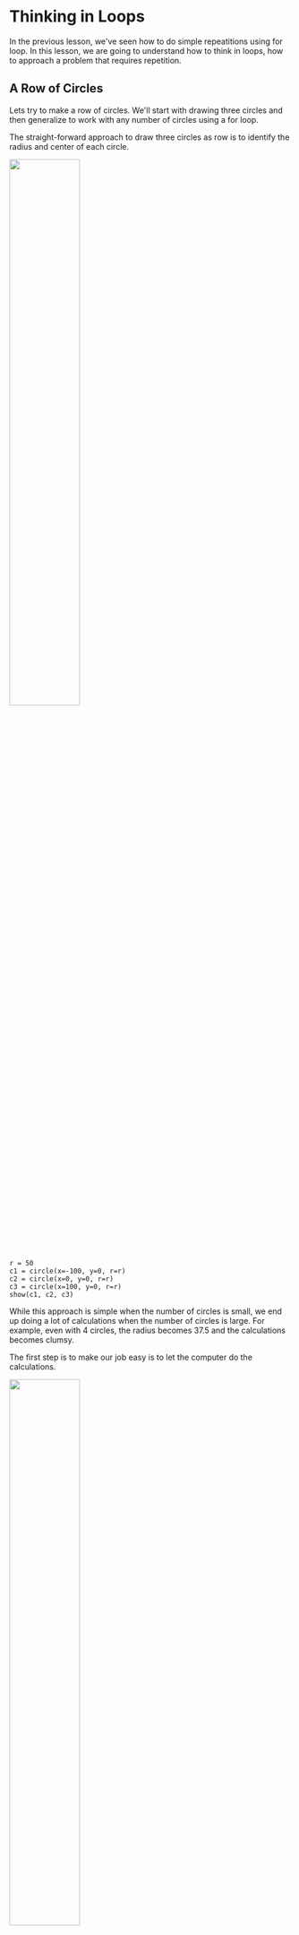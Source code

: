 # Thinking in Loops

In the previous lesson, we've seen how to do simple repeatitions using for loop. 
In this lesson, we are going to understand how to think in loops, how to approach a 
problem that requires repetition.

## A Row of Circles

Lets try to make a row of circles. We'll start with drawing three circles and then generalize to work with any number of circles using a for loop.

The straight-forward approach to draw three circles as row is to identify the radius and center of each circle.

<img src="/files/row-of-circles-v1.svg" style="width: 50%"/>

```{.python .joy .example}
r = 50
c1 = circle(x=-100, y=0, r=r)
c2 = circle(x=0, y=0, r=r)
c3 = circle(x=100, y=0, r=r)
show(c1, c2, c3)
```

While this approach is simple when the number of circles is small, we end up doing a lot of calculations when the number of circles is large. For example, even with 4 circles, the radius becomes 37.5 and the calculations becomes clumsy.

The first step is to make our job easy is to let the computer do the calculations.

<img src="/files/row-of-circles-v2.svg" style="width: 50%"/>


```{.python .joy .example}
n = 3
width = 300

d = width/n
r = d/2

left = -width/2

x1 = left + r
x2 = x1 + d
x3 = x2 + d

c1 = circle(x=x1, y=0, r=r)
c2 = circle(x=x2, y=0, r=r)
c3 = circle(x=x3, y=0, r=r)
show(c1, c2, c3)
```

This is a lot better approach than where we started. All the computations are now done by the computer. If you try change the value of `n` from `3` to `4`, it will divide the space into four parts and draws circles in the first 3 parts. 

We still need to figure out how to make the program draw `n` circles instead of always drawing `3` circles. That's where the `for` loop comes handy. Instead of drawing circles `c1`, `c2` and `c3`, we'll create and draw a circle `n` times.


```{.python .joy .example}
n = 3
width = 300

d = width/n
r = d/2

left = -width/2
x = left + r

for i in range(n):
    c = circle(x=x, y=0, r=r)
    show(c)
    x = x + d
```

Pay attention to what has changed now. We've replaced `x1`, `x2`, `x3` and `c1`, `c2`, `c3` with just `x` and `c`. The value of `x` is updated in the every iteration of the loop and the a circle `c` is drawn with the current value of `x`.

Try changing the value of n to whatever number you want and see it draw so many circles. 

{{ Exercise("six-donuts-in-a-row-jp") }}

## Generalizing Further

In the previous example, we've seen how to draw a row of circles using a for loop. In this section, we are going to make simple improvements to that make it more generic.

### Avoding dependencies between iterations

Try to visualize how the value of `x` is computed for the third circle. It is `d` more than the `x` of the sceond circle. There is an implicit dependency between each iteration. We can't completely understand an iteration independently without understanding all the previous ones. This makes the program hard to understand, especially when we start writing more and more complex programs.

One technique that is usuaully followed is making each iteration independent of other iterations. We could slightly tweak our program to achieve that.

```{.python .joy .example}
n = 3
width = 300

d = width/n
r = d/2

left = -width/2
xstart = left + r

for i in range(n):
    x = xstart + i * d
    c = circle(x=x, y=0, r=r)
    show(c)
```

Instead of updating the value of `x` in each iteration after drawing the circle, we are not computing the value `x` before drawing the circle in each iteration using the loop variable `i`. Also, we are taking the value of `xstart` as a reference to compute `x`. The `x` value for the first circle would be same as `xstart`, the second circle would be `xstart + d`, the third circle would be `xstart + 2*d` and so on. 

### Reuse with functions

What if we want to draw more than one row of circles, may be with a different value of `n` in each case?

We could convert our code to draw a row of cicles in to a function and call it as many times as we want.


```{.python .joy .example}
def draw_row(y, n):
    width = 300
    d = 300/n
    r = d/2

    left = -width/2
    x = left + r

    for i in range(n):
        c = circle(x=x, y=y, r=r)
        show(c)
        x = x + d

draw_row(y=100, n=3)
draw_row(y=0, n=5)
draw_row(y=-75, n=7)
```

Instead of incrementing the value of x in the loop, we could do something slightly different.

```{.python .joy .example}
def draw_row(y, n):
    width = 300
    d = 300/n
    r = d/2

    left = -width/2
    xstart = left + r
    
    for i in range(n):
        x = xstart + i * d
        c = circle(x=x, y=y, r=r)
        show(c)

draw_row(y=100, n=3)
draw_row(y=0, n=5)
draw_row(y=-75, n=7)
```

Instead of incrementing the value of `x` everytime in the loop, this computes the value of `x` using the loop variable `i` and reference value `xstart`.

### Returning a shape

It would interesting to return a combined shape instead of just showing it. That will allow us to apply different transformations to that shape.

For that we have to create a list of shapes and combine them. To do that let's see how to append elements to an existing list.

```{.python .joy .example}
numbers = []

numbers.append(1)
print(numbers)

numbers.append(2)
print(numbers)
```

The `.append` is a function that is available for lists, that adds the given argument to the list.

We are going to use this return a combine shape from our function. The name of the function is changed to `make_row` as we are only making a row in the function and not drawing it.

```{.python .joy .example}
def make_row(y, n):
    width = 300
    d = 300/n
    r = d/2

    xstart = -width/2 + r
    shapes = []

    for i in range(n):
        x = xstart + i * d
        c = circle(x=x, y=y, r=r)
        shapes.append(c)

    return combine(shapes)

shape = make_row(y=0, n=4)
shape2 = shape | rotate(90)
show(shape, shape2)
```

### Seperation of Concerns

While the previous approach made it possible to operate on the combine shape, it only only draws circles. If we want to change the shape, we need change the code deep inside the `make_row` function.

The issue is that the `make_row` function is doing two things: figuring out _where_ to draw the shapes and also _what_ to draw for each shape. Since both of them are in the same function, we need to navigate through the `where`, even if we just wanted to change `what` to draw. This issue could be eliminated by moving `what` to draw into a new function.


```{.python .joy .example}
def make_row(y, n):
    w = 300/n
    xstart = -150 + w/2
    shapes = []

    for i in range(n):
        x = xstart + i * w
        shape = make_shape(x, y, w)
        shapes.append(shape)

    return combine(shapes)

def make_shape(x, y, w):
    # return  circle(x=x, y=y, r=w/2)
    return ellipse(x=x, y=y, w=w, h=w/2)

shape = make_row(y=0, n=4)
shape2 = shape | rotate(90)
show(shape, shape2)
```

Instead of creating a circle shape, it delegates that work to a new function `make_shape`. This allows us to make changes only to the `make_shape` function when we need to change the shape. We'll never have to worry about touching the `make_row`.

### Simplifying further

Instead of passing x and y all the time, we could always draw the shape around the origin and translate it when required. That will make the job of `make_shape` simpler.

```{.python .joy .example}
def make_row(n):
    w = 300/n
    xstart = -150 + w/2
    shapes = []

    for i in range(n):
        x = xstart + i * w
        shape = make_shape(w) | translate(x=x)
        shapes.append(shape)

    return combine(shapes)

def make_shape(w):
    # return  circle(r=w/2)
    return ellipse(w=w, h=w/2)

shape = make_row(n=4)
show(shape)
```

We could do one more interesting thing here. Instead of the `make_row` function expecting that there will be a `make_shape` function, we could pass the function that is need to call to make the shape as an argument to it.

```{.python .joy .example}
def make_row(n, shape_maker):
    w = 300/n
    xstart = -150 + w/2
    shapes = []

    for i in range(n):
        x = xstart + i * w
        shape = shape_maker(w) | translate(x=x)
        shapes.append(shape)

    return combine(shapes)

def make_ellipse(w):
    return ellipse(w=w, h=w/2)

shape = make_row(4, make_ellipse)
show(shape)
```

Functions are like any other values and we could pass as arguments to other functions. The `make_row` function is called with `make_ellipse` as the value for parameter `shape_maker`, so whenever `shape_maker` is called, it calls the `make_ellipse` function.

### Parameterizing

So far, we are only drawing the same shape repeatedly. What if we want to show a slightly different shape based on where it is drawn. We could change the number shapes in each cell or the color or something else.

The following example draws a row of shapes with each shape having one more ellipse than it's previous.

```{.python .joy .example}
def parameterized_row(n):
    w = 300/n
    xstart = -150 + w/2
    shapes = []

    for i in range(n):
        x = xstart + i * w
        shape = make_shape(w, i, n) | translate(x=x)
        shapes.append(shape)

    return combine(shapes)

def make_shape(w, i, n):
    # repeat 1 time for the first one (i=0)
    # repeat 2 times for the second one (i=1) and so on
    count = i+1

    # we are using 180 insted of 360 because the ellpise is symmetrical.
    # Rotating it by 180 degrees gives the same shape.
    angle = 180/count
    return ellipse(w=w, h=w/2) | repeat(count, rotate(angle))

shape = make_row(n=4)
show(shape)
```

The `make_shape` function takes two additional arguments now. The `i`, which is the position or index of the curent shape and `n`, the total number of shapes in the row.


We could even apply the same technique to make shapes with different color in each step.


```{.python .joy .example}
def make_row(n):
    w = 300/n
    xstart = -150 + w/2
    shapes = []

    for i in range(n):
        x = xstart + i * w
        shape = make_shape(w, i, n) | translate(x=x)
        shapes.append(shape)

    return combine(shapes)

def make_shape(w, i, n):
    # We want n shades of red, including black
    # Leaving black, we have n-1 shades
    # Remembe that each color component has a value from 0 to 255.
    step = 255/(n-1)
    r = i * step # the red component
    fill = color(r=r, g=0, b=0)
    return circle(r=w/2, fill=fill)

shape = make_row(n=10)
show(shape)
```

### Summary

Let's quickly summarize what all steps we've taken to reach the final version.

* Started with a function `draw_row(y, n)` to draw n shapes
* Renamed the function `make_row` and made it return a combine shape instead of showing it. This allowed us to apply transformations on the combined shape.
* We've delegated the actual creation of shape to a new function `make_shape` so that can modify just that little function while keeping the `make_row` intact.
* We've simplified it further by taking away the `x` and `y` arguments from all the functions and used `translate` to position the shapes. This simplified the `make_shape` function quite a bit.
* Finally, we've parameterized the `make_shape` function by passing the arguments `i` and `n` to allow it create different shape based on the current position and total number of shapes being drawn.

This is the process that goes on to make any great software. Start with something simple, generalize it make it flexible to allow making changes to a small portion of the code while keep the most part intact.

## Excercies

Now, it is time for some exercises.

{{ Exercise("row-of-eyes-jp") }}
{{ Exercise("row-of-red-eyes-jp") }}
{{ Exercise("row-of-squares-jp") }}
{{ Exercise("row-of-growing-circles-jp") }}


{{ Exercise("six-concentric-circles-in-a-line-jp") }}
